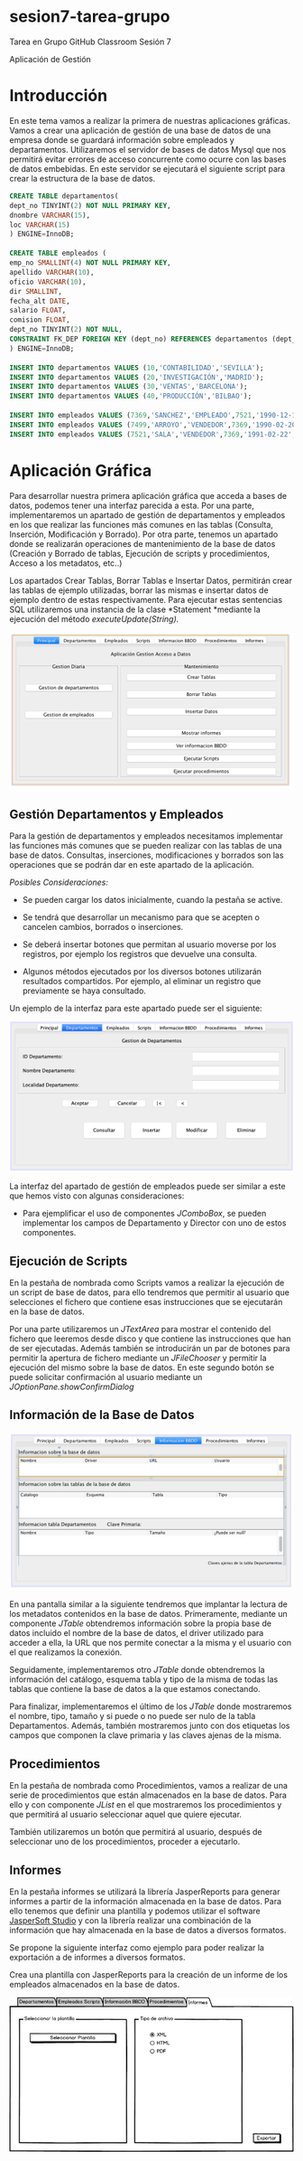 # sesion7-tarea-grupo
Tarea en Grupo GitHub Classroom Sesión 7

Aplicación de Gestión

# Introducción

En este tema vamos a realizar la primera de nuestras aplicaciones gráficas. Vamos a crear una aplicación de gestión de una base de datos de una empresa donde se guardará información sobre empleados y departamentos. Utilizaremos el servidor de bases de datos Mysql que nos permitirá evitar errores de acceso concurrente como ocurre con las bases de datos embebidas. En este servidor se ejecutará el siguiente script para crear la estructura de la base de datos.

```sql
CREATE TABLE departamentos(
dept_no TINYINT(2) NOT NULL PRIMARY KEY,
dnombre VARCHAR(15),
loc VARCHAR(15)
) ENGINE=InnoDB; 

CREATE TABLE empleados (
emp_no SMALLINT(4) NOT NULL PRIMARY KEY,
apellido VARCHAR(10),
oficio VARCHAR(10),
dir SMALLINT,
fecha_alt DATE,
salario FLOAT,
comision FLOAT,
dept_no TINYINT(2) NOT NULL,
CONSTRAINT FK_DEP FOREIGN KEY (dept_no) REFERENCES departamentos (dept_no)
) ENGINE=InnoDB;

INSERT INTO departamentos VALUES (10,'CONTABILIDAD','SEVILLA');
INSERT INTO departamentos VALUES (20,'INVESTIGACIÓN','MADRID');
INSERT INTO departamentos VALUES (30,'VENTAS','BARCELONA');
INSERT INTO departamentos VALUES (40,'PRODUCCIÓN','BILBAO');

INSERT INTO empleados VALUES (7369,'SANCHEZ','EMPLEADO',7521,'1990-12-17',1040,NULL,20);
INSERT INTO empleados VALUES (7499,'ARROYO','VENDEDOR',7369,'1990-02-20',1500,390,30);
INSERT INTO empleados VALUES (7521,'SALA','VENDEDOR',7369,'1991-02-22',1625,650,30);
```



# Aplicación Gráfica

Para desarrollar nuestra primera aplicación gráfica que acceda a bases de datos, podemos tener una interfaz parecida a esta. Por una parte, implementaremos un apartado de gestión de departamentos y empleados en los que realizar las funciones más comunes en las tablas (Consulta, Inserción, Modificación y Borrado). Por otra parte, tenemos un apartado donde se realizarán operaciones de mantenimiento de la base de datos (Creación y Borrado de tablas, Ejecución de scripts y procedimientos, Acceso a los metadatos, etc..)

Los apartados Crear Tablas, Borrar Tablas e Insertar Datos, permitirán crear las tablas de ejemplo utilizadas, borrar las mismas e insertar datos de ejemplo dentro de estas respectivamente. Para ejecutar estas sentencias SQL utilizaremos una instancia de la clase *Statement *mediante la ejecución del método *executeUpdate(String).*

![image alt text](image_0.png)

## Gestión Departamentos y Empleados

Para la gestión de departamentos y empleados necesitamos implementar las funciones más comunes que se pueden realizar con las tablas de una base de datos. Consultas, inserciones, modificaciones y borrados son las operaciones que se podrán dar en este apartado de la aplicación. 

*Posibles Consideraciones:*

* Se pueden cargar los datos inicialmente, cuando la pestaña se active.

* Se tendrá que desarrollar un mecanismo para que se acepten o cancelen cambios, borrados o inserciones.

* Se deberá insertar botones que permitan al usuario moverse por los registros, por ejemplo los registros que devuelve una consulta. 

* Algunos métodos ejecutados por los diversos botones utilizarán resultados compartidos. Por ejemplo, al eliminar un registro que previamente se haya consultado.

Un ejemplo de la interfaz para este apartado puede ser el siguiente:

![image alt text](image_1.png)

La interfaz del apartado de gestión de empleados puede ser similar a este que hemos visto con algunas consideraciones:

* Para ejemplificar el uso de componentes *JComboBox*, se pueden implementar los campos de Departamento y Director con uno de estos componentes.

## Ejecución de Scripts

En la pestaña de nombrada como Scripts vamos a realizar la ejecución de un script de base de datos, para ello tendremos que permitir al usuario que selecciones el fichero que contiene esas instrucciones que se ejecutarán en la base de datos. 

Por una parte utilizaremos un *JTextArea* para mostrar el contenido del fichero que leeremos desde disco y que contiene las instrucciones que han de ser ejecutadas. Además también se introducirán un par de botones para permitir la apertura de fichero mediante un *JFileChooser* y permitir la ejecución del mismo sobre la base de datos. En este segundo botón se puede solicitar confirmación al usuario mediante un *JOptionPane.showConfirmDialog*

## Información de la Base de Datos

![image alt text](image_2.png)

En una pantalla similar a la siguiente tendremos que implantar la lectura de los metadatos contenidos en la base de datos. Primeramente, mediante un componente *JTable* obtendremos información sobre la propia base de datos incluido el nombre de la base de datos, el driver utilizado para acceder a ella, la URL que nos permite conectar a la misma y el usuario con el que realizamos la conexión.

Seguidamente, implementaremos otro *JTable* donde obtendremos la información del catálogo, esquema tabla y tipo de la misma de todas las tablas que contiene la base de datos a la que estamos conectando.

Para finalizar, implementaremos el último de los *JTable* donde mostraremos el nombre, tipo, tamaño y si puede o no puede ser nulo de la tabla Departamentos. Además, también mostraremos junto con dos etiquetas los campos que componen la clave primaria y las claves ajenas de la misma.

## Procedimientos

En la pestaña de nombrada como Procedimientos, vamos a realizar de una serie de procedimientos que están almacenados en la base de datos. Para ello y con componente *JList* en el que mostraremos los procedimientos y que permitirá al usuario seleccionar aquel que quiere ejecutar.

También utilizaremos un botón que permitirá al usuario, después de seleccionar uno de los procedimientos, proceder a ejecutarlo.

## Informes

En la pestaña informes se utilizará la librería JasperReports para generar informes a partir de la información almacenada en la base de datos. Para ello tenemos que definir una plantilla y podemos utilizar el software [JasperSoft Studio](https://community.jaspersoft.com/project/jaspersoft-studio) y con la librería realizar una combinación de la información que hay almacenada en la base de datos a diversos formatos.

Se propone la siguiente interfaz como ejemplo para poder realizar la exportación a de informes a diversos formatos.

Crea una plantilla con JasperReports para la creación de un informe de los empleados almacenados en la base de datos.

![image alt text](image_3.png)

